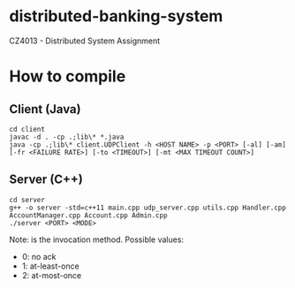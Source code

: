 # distributed-banking-system
CZ4013 - Distributed System Assignment

# How to compile

## Client (Java)
```
cd client
javac -d . -cp .;lib\* *.java
java -cp .;lib\* client.UDPClient -h <HOST NAME> -p <PORT> [-al] [-am] [-fr <FAILURE RATE>] [-to <TIMEOUT>] [-mt <MAX TIMEOUT COUNT>]
```

## Server (C++)
```
cd server
g++ -o server -std=c++11 main.cpp udp_server.cpp utils.cpp Handler.cpp AccountManager.cpp Account.cpp Admin.cpp
./server <PORT> <MODE>
```
Note: <MODE> is the invocation method. Possible values:

- 0: no ack
- 1: at-least-once
- 2: at-most-once